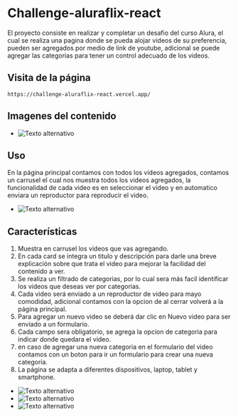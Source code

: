 # Challenge-aluraflix-react

El proyecto consiste en realizar y completar un desafio del curso Alura, el cual se realiza una pagina donde se pueda alojar videos de su preferencia, pueden ser
agregados por medio de link de youtube, adicional se puede agregar las categorias para tener un control adecuado de los videos.

## Visita de la página
    https://challenge-aluraflix-react.vercel.app/

## Imagenes del contenido
- ![Texto alternativo](ruta/a/tu/imagen.jpg)


## Uso

En la página principal contamos con todos los videos agregados, contamos un carrusel el cual nos muestra todos los videos agregados, la funcionalidad de cada video es en seleccionar el
video y en automatico enviara un reproductor para reproducir el video. 

- ![Texto alternativo](ruta/a/tu/imagen.jpg)


## Características

1. Muestra en carrusel los videos que vas agregando.
2. En cada card se integra un titulo y descripción para darle una breve explicación sobre que trata el video para mejorar la facilidad del contenido a ver.
3. Se realiza un filtrado de categorias, por lo cual sera más facil identificar los videos que deseas ver por categorias.
4. Cada video será enviado a un reproductor de video para mayo comodidad, adicional contamos con la opcion de al cerrar volverá a la página principal.
5. Para agregar un nuevo video se deberá dar clic en Nuevo video para ser enviado a un formulario.
6. Cada campo sera obligatorio, se agrega la opcion de categoria para indicar donde quedara el video.
7. en caso de agregar una nueva categoria en el formulario del video contamos con un boton para ir un formulario para crear una nueva categoria.
8. La página se adapta a diferentes dispositivos, laptop, tablet y smartphone.

- ![Texto alternativo](ruta/a/tu/imagen.jpg)
- ![Texto alternativo](ruta/a/tu/imagen.jpg)
- ![Texto alternativo](ruta/a/tu/imagen.jpg)

